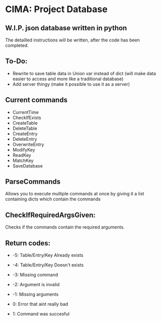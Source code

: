 # CIMA: Project Database

## W.I.P. json database written in python

The detailled instructions will be written, after the code has been completed.

## To-Do:
+ Rewrite to save table data in Union var instead of dict (will make data easier to access and more like a traditional database)
+ Add server thingy (make it possible to use it as a server)

## Current commands

+ CurrentTime
+ CheckIfExists
+ CreateTable
+ DeleteTable
+ CreateEntry
+ DeleteEntry
+ OverwriteEntry
+ ModifyKey
+ ReadKey
+ MatchKey
+ SaveDatabase

## ParseCommands

Allows you to execute multiple commands at once by giving it a list containing dicts which contain the commands

## CheckIfRequiredArgsGiven:
Checks if the commands contain the required arguments.

## Return codes:

+ -5: Table/Entry/Key Already exists

+ -4: Table/Entry/Key Doesn't exists

+ -3: Missing command

+ -2: Argument is invalid

+ -1: Missing arguments

+ 0: Error that aint really bad

+ 1: Command was succesful
